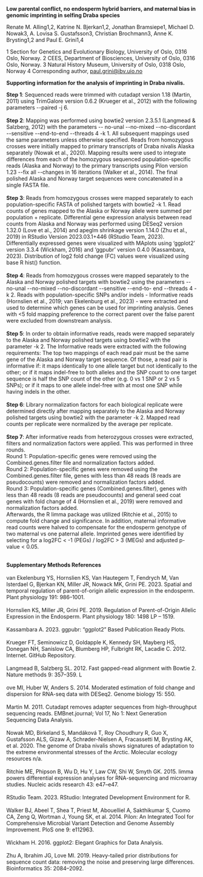 <b>Low parental conflict, no endosperm hybrid barriers, and maternal bias in genomic imprinting in selfing Draba species</b>


Renate M. Alling1,2, Katrine N. Bjerkan1,2, Jonathan Bramsiepe1, Michael D. Nowak3, A. Lovisa S. Gustafsson3, Christian Brochmann3, Anne K. Brysting1,2 and Paul E. Grini1,4

1 Section for Genetics and Evolutionary Biology, University of Oslo, 0316 Oslo, Norway. 
2 CEES, Department of Biosciences, University of Oslo, 0316 Oslo, Norway. 
3 Natural History Museum, University of Oslo, 0318 Oslo, Norway
4 Corresponding author, paul.grini@ibv.uio.no


<b>Supporting information for the analysis of imprinting in Draba nivalis. </b>

<b>Step 1</b>: Sequenced reads were trimmed with cutadapt version 1.18 (Martin, 2011) using TrimGalore version 0.6.2 (Krueger et al., 2012) with the following parameters --paired -j 6.
<br><br><b>Step 2</b>: Mapping was performed using bowtie2 version 2.3.5.1 (Langmead & Salzberg, 2012) with the parameters -- no-unal --no-mixed --no-discordant --sensitive --end-to-end --threads 4 -k 1. All subsequent mappings used the same parameters unless otherwise specified. Reads from homozygous crosses were initially mapped to primary transcripts of Draba nivalis Alaska separately (Nowak et al., 2020). Mapping results were used to integrate differences from each of the homozygous sequenced population-specific reads (Alaska and Norway) to the primary transcripts using Pilon version 1.23 --fix all --changes in 16 iterations (Walker et al., 2014). The final polished Alaska and Norway target sequences were concatenated in a single FASTA file.
<br><br><b>Step 3</b>: Reads from homozygous crosses were mapped separately to each population-specific FASTA of polished targets with bowtie2 -k 1. Read counts of genes mapped to the Alaska or Norway allele were summed per population + replicate. Differential gene expression analysis between read counts from Alaska and Norway was performed using DESeq2 version 1.32.0 (Love et al., 2014) and apeglm shrinkage version 1.14.0 (Zhu et al., 2019) in RStudio Version 2023.03.1+446 (RStudio Team, 2023). Differentially expressed genes were visualized with MAplots using ‘ggplot2’ version 3.3.4 (Wickham, 2016) and ‘ggpubr’ version 0.4.0 (Kassambara, 2023). Distribution of log2 fold change (FC) values were visualized using base R hist() function. 
<br><br><b>Step 4</b>: Reads from homozygous crosses were mapped separately to the Alaska and Norway polished targets with bowtie2 using the parameters --no-unal --no-mixed --no-discordant --sensitive --end-to- end --threads 4 -k 2. Reads with population-specific SNPs and/or indels - Informative reads (Hornslien et al., 2019; van Ekelenburg et al., 2023) - were extracted and used to determine which genes can be used for imprinting analysis. Genes with <5 fold mapping preference to the correct parent over the false parent were excluded from downstream analysis. 
<br><br><b>Step 5</b>: In order to obtain informative reads, reads were mapped separately to the Alaska and Norway polished targets using bowtie2 with the parameter -k 2. The Informative reads were extracted with the following requirements: The top two mappings of each read pair must be the same gene of the Alaska and Norway target sequence. Of those, a read pair is informative if: it maps identically to one allele target but not identically to the other; or if it maps indel-free to both alleles and the SNP count to one target sequence is half the SNP count of the other (e.g. 0 vs 1 SNP or 2 vs 5 SNPs); or if it maps to one allele indel-free with at most one SNP while having indels in the other.
<br><br><b>Step 6</b>: Library normalization factors for each biological replicate were determined directly after mapping separately to the Alaska and Norway polished targets using bowtie2 with the parameter -k 2. Mapped read counts per replicate were normalized by the average per replicate.
<br><br><b>Step 7</b>: After informative reads from heterozygous crosses were extracted, filters and normalization factors were applied. This was performed in three rounds.
<br>Round 1: Population-specific genes were removed using the Combined.genes.filter file and normalization factors added.
<br>Round 2: Population-specific genes were removed using the Combined.genes.filter file, genes with less than 48 reads (8 reads are pseudocounts) were removed and normalization factors added.
<br>Round 3: Population-specific genes (Combined.genes.filter), genes with less than 48 reads (8 reads are pseudocounts) and general seed coat genes with fold change of 4 (Hornslien et al., 2019) were removed and normalization factors added.
<br>Afterwards, the R limma package was utilized (Ritchie et al., 2015) to compute fold change and significance. In addition, maternal informative read counts were halved to compensate for the endosperm genotype of two maternal vs one paternal allele. Imprinted genes were identified by selecting for a log2FC < -1 (PEGs) / log2FC > 3 (MEGs) and adjusted p-value < 0.05.


<br>
<b>Supplementary Methods References</b>
<br><br>van Ekelenburg YS, Hornslien KS, Van Hautegem T, Fendrych M, Van Isterdael G, Bjerkan KN, Miller JR, Nowack MK, Grini PE. 2023. Spatial and temporal regulation of parent-of-origin allelic expression in the endosperm. Plant physiology 191: 986–1001.
<br><br>Hornslien KS, Miller JR, Grini PE. 2019. Regulation of Parent-of-Origin Allelic Expression in the Endosperm. Plant physiology 180: 1498 LP – 1519.
<br><br>Kassambara A. 2023. ggpubr: “ggplot2” Based Publication Ready Plots.
<br><br>Krueger FT, Seminowicz D, Goldapple K, Kennedy SH, Mayberg HS, Donegan NH, Sanislow CA, Blumberg HP, Fulbright RK, Lacadie C. 2012. Internet. GitHub Repository.
<br><br>Langmead B, Salzberg SL. 2012. Fast gapped-read alignment with Bowtie 2. Nature methods 9: 357–359.
L<br><br>ove MI, Huber W, Anders S. 2014. Moderated estimation of fold change and dispersion for RNA-seq data with DESeq2. Genome biology 15: 550.
<br><br>Martin M. 2011. Cutadapt removes adapter sequences from high-throughput sequencing reads. EMBnet.journal; Vol 17, No 1: Next Generation Sequencing Data Analysis.
<br><br>Nowak MD, Birkeland S, Mandáková T, Roy Choudhury R, Guo X, Gustafsson ALS, Gizaw A, Schrøder-Nielsen A, Fracassetti M, Brysting AK, et al. 2020. The genome of Draba nivalis shows signatures of adaptation to the extreme environmental stresses of the Arctic. Molecular ecology resources n/a.
<br><br>Ritchie ME, Phipson B, Wu D, Hu Y, Law CW, Shi W, Smyth GK. 2015. limma powers differential expression analyses for RNA-sequencing and microarray studies. Nucleic acids research 43: e47–e47.
<br><br>RStudio Team. 2023. RStudio: Integrated Development Environment for R.
<br><br>Walker BJ, Abeel T, Shea T, Priest M, Abouelliel A, Sakthikumar S, Cuomo CA, Zeng Q, Wortman J, Young SK, et al. 2014. Pilon: An Integrated Tool for Comprehensive Microbial Variant Detection and Genome Assembly Improvement. PloS one 9: e112963.
<br><br>Wickham H. 2016. ggplot2: Elegant Graphics for Data Analysis.
<br><br>Zhu A, Ibrahim JG, Love MI. 2019. Heavy-tailed prior distributions for sequence count data: removing the noise and preserving large differences. Bioinformatics  35: 2084–2092.

